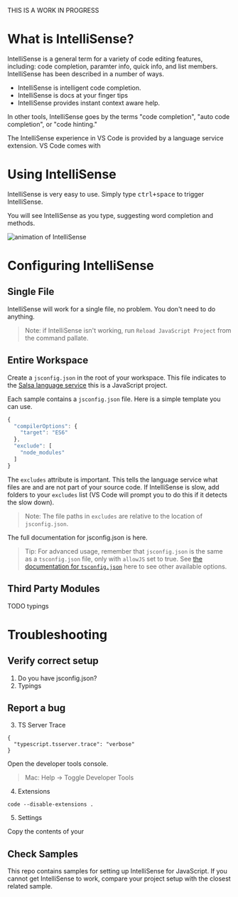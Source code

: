 THIS IS A WORK IN PROGRESS

# What is IntelliSense?

IntelliSense is a general term for a variety of code editing features, including: code completion, paramter info, quick info, and list members. 
IntelliSense has been described in a number of ways. 

* IntelliSense is intelligent code completion.
* IntelliSense is docs at your finger tips
* IntelliSense provides instant context aware help. 

In other tools, IntelliSense goes by the terms "code completion", "auto code completion", or "code hinting."

The IntelliSense experience in VS Code is provided by a language service extension. VS Code comes with 

# Using IntelliSense

IntelliSense is very easy to use. Simply type <kbd>ctrl+space</kbd> to trigger IntelliSense. 

You will see IntelliSense as you type, suggesting word completion and methods. 

![animation of IntelliSense](media/intellisense_general.gif)

# Configuring IntelliSense

## Single File

IntelliSense will work for a single file, no problem. You don't need to do anything. 

> Note: if IntelliSense isn't working, run `Reload JavaScript Project` from the command pallate. 

## Entire Workspace

Create a `jsconfig.json` in the root of your workspace. This file indicates to the [Salsa language service](TODO) this is a JavaScript project. 

Each sample contains a `jsconfig.json` file. Here is a simple template you can use. 

```JavaScript
{
  "compilerOptions": {
    "target": "ES6"
  },
  "exclude": [
    "node_modules"
  ]
}
```

The `excludes` attribute is important. This tells the language service what files are and are not part of your source code. If IntelliSense is slow, add folders to your `excludes` list (VS Code will prompt you to do this if it detects the slow down). 

> Note: The file paths in `excludes` are relative to the location of `jsconfig.json`. 

The full documentation for jsconfig.json is here. 

> Tip: For advanced usage, remember that `jsconfig.json` is the same as a `tsconfig.json` file, only with `allowJS` set to true. See [the documentation for `tsconfig.json`](https://www.typescriptlang.org/docs/handbook/tsconfig-json.html) here to see other available options. 

## Third Party Modules

TODO typings

# Troubleshooting

## Verify correct setup

1. Do you have jsconfig.json? 
2. Typings

## Report a bug

3. TS Server Trace

```
{
  "typescript.tsserver.trace": "verbose"
}
```

Open the developer tools console. 

> Mac: Help -> Toggle Developer Tools

4. Extensions

```
code --disable-extensions .
```

5. Settings

Copy the contents of your

## Check Samples

This repo contains samples for setting up IntelliSense for JavaScript. If you cannot get IntelliSense to work, compare your project setup with the closest related sample. 
